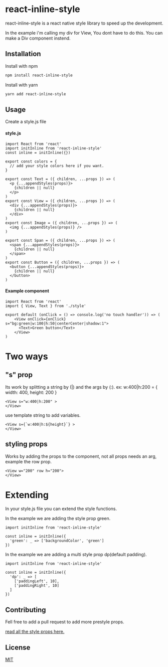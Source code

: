 # react-inline-style

react-inline-style is a react native style library to speed up the development.

In the example i'm calling my div for View, You dont have to do this. You can make a Div component instend.

## Installation

Install with npm
```bash
npm install react-inline-style
```

Install with yarn
```bash
yarn add react-inline-style
```


## Usage
Create a style.js file

#### style.js
```
import React from 'react'
import initInline from 'react-inline-style'
const inline = initInline({})

export const colors = {
  // add your style colors here if you want.
}

export const Text = ({ children, ...props }) => (
  <p {...appendStyles(props)}>
    {children || null}
  </p>
)
export const View = ({ children, ...props }) => (
  <div {...appendStyles(props)}>
    {children || null}
  </div>
)
export const Image = ({ children, ...props }) => (
  <img {...appendStyles(props)} />
)

export const Span = ({ children, ...props }) => (
  <span {...appendStyles(props)}>
    {children || null}
  </span>
)
export const Button = ({ children, ...props }) => (
  <button {...appendStyles(props)}>
    {children || null}
  </button>
)
```
#### Example component
```
import React from 'react'
import { View, Text } from './style'

export default (onClick = () => console.log('no touch handler')) => (
    <View onClick={onClick} s="bg:green|w:100|h:50|centerCenter|shadow:1">
      <Text>Green button</Text>
    </View>
)
```

# Two ways
## "s" prop
Its work by splitting a string by (|) and the args by (:).
ex: w:400|h:200  = { width: 400, height: 200 }
```
<View s="w:400|h:200" >
</View>
```
use template string to add variables.
```
<View s={`w:400|h:${height}`} >
</View>
```
## styling props
Works by adding the props to the component, not all props needs an arg, example the row prop.
```
<View w="200" row h="200">
</View>
```

# Extending
In your style.js file you can extend the style functions.

In the example we are adding the style prop green.
```
import initInline from 'react-inline-style'

const inline = initInline({
  'green': _ => ['backgroundColor', 'green']
})
```
In the example we are adding a multi style prop dp(default padding).
```
import initInline from 'react-inline-style'

const inline = initInline({
  'dp': _ => [
    ['paddingLeft', 10],
    ['paddingRight', 10]
  ]
})
```

## Contributing
Fell free to add a pull request to add more prestyle props.

[read all the style props here.](https://github.com/CodespaceApS/react-inline-style/blob/master/styles.js)

## License
[MIT](https://choosealicense.com/licenses/mit/)